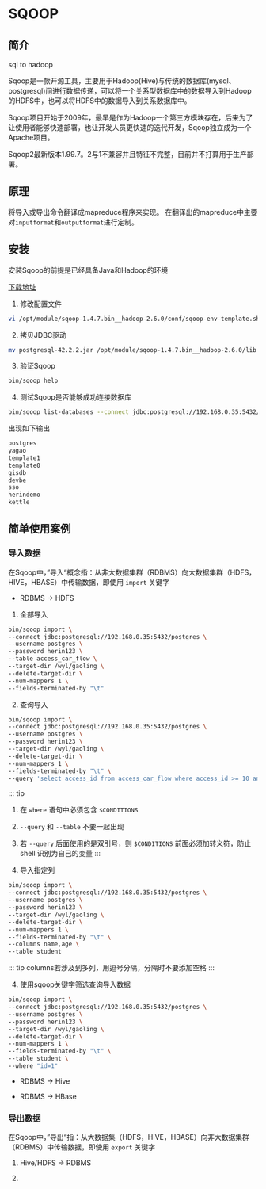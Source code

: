 # SQOOP

## 简介

sql to hadoop

Sqoop是一款开源工具，主要用于Hadoop(Hive)与传统的数据库(mysql、postgresql)间进行数据传递，可以将一个关系型数据库中的数据导入到Hadoop的HDFS中，也可以将HDFS中的数据导入到关系数据库中。

Sqoop项目开始于2009年，最早是作为Hadoop一个第三方模块存在，后来为了让使用者能够快速部署，也让开发人员更快速的迭代开发，Sqoop独立成为一个Apache项目。

Sqoop2最新版本1.99.7。2与1不兼容并且特征不完整，目前并不打算用于生产部署。

## 原理

将导入或导出命令翻译成mapreduce程序来实现。
在翻译出的mapreduce中主要对`inputformat`和`outputformat`进行定制。

## 安装

安装Sqoop的前提是已经具备Java和Hadoop的环境

[下载地址]("https://downloads.apache.org/sqoop/1.4.7/sqoop-1.4.7.bin__hadoop-2.6.0.tar.gz")

1. 修改配置文件

``` bash
vi /opt/module/sqoop-1.4.7.bin__hadoop-2.6.0/conf/sqoop-env-template.sh
```

2. 拷贝JDBC驱动

``` bash
mv postgresql-42.2.2.jar /opt/module/sqoop-1.4.7.bin__hadoop-2.6.0/lib
```


3. 验证Sqoop

``` bash
bin/sqoop help
```

4. 测试Sqoop是否能够成功连接数据库

``` bash
bin/sqoop list-databases --connect jdbc:postgresql://192.168.0.35:5432/postgres --username postgres --password herin123
```

出现如下输出

``` bash
postgres
yagao
template1
template0
gisdb
devbe
sso
herindemo
kettle
```


## 简单使用案例

### 导入数据

在Sqoop中，”导入“概念指：从非大数据集群（RDBMS）向大数据集群（HDFS，HIVE，HBASE）中传输数据，即使用 `import` 关键字

- RDBMS -> HDFS

1. 全部导入

``` bash
bin/sqoop import \
--connect jdbc:postgresql://192.168.0.35:5432/postgres \
--username postgres \
--password herin123 \
--table access_car_flow \
--target-dir /wyl/gaoling \
--delete-target-dir \
--num-mappers 1 \
--fields-terminated-by "\t"
```

2. 查询导入

``` bash
bin/sqoop import \
--connect jdbc:postgresql://192.168.0.35:5432/postgres \
--username postgres \
--password herin123 \
--target-dir /wyl/gaoling \
--delete-target-dir \
--num-mappers 1 \
--fields-terminated-by "\t" \
--query 'select access_id from access_car_flow where access_id >= 10 and $CONDITIONS;'
```

::: tip
1. 在 `where` 语句中必须包含 `$CONDITIONS`
2. `--query` 和 `--table` 不要一起出现
3. 若 `--query` 后面使用的是双引号，则 `$CONDITIONS` 前面必须加转义符，防止 shell 识别为自己的变量
:::


3. 导入指定列

``` bash
bin/sqoop import \
--connect jdbc:postgresql://192.168.0.35:5432/postgres \
--username postgres \
--password herin123 \
--target-dir /wyl/gaoling \
--delete-target-dir \
--num-mappers 1 \
--fields-terminated-by "\t" \
--columns name,age \
--table student
```

::: tip
columns若涉及到多列，用逗号分隔，分隔时不要添加空格
:::


4. 使用sqoop关键字筛选查询导入数据

``` bash
bin/sqoop import \
--connect jdbc:postgresql://192.168.0.35:5432/postgres \
--username postgres \
--password herin123 \
--target-dir /wyl/gaoling \
--delete-target-dir \
--num-mappers 1 \
--fields-terminated-by "\t" \
--table student \
--where "id=1"
```

- RDBMS -> Hive

- RDBMS -> HBase


### 导出数据

在Sqoop中，”导出“指：从大数据集（HDFS，HIVE，HBASE）向非大数据集群（RDBMS）中传输数据，即使用 `export` 关键字

1. Hive/HDFS -> RDBMS



2. 

